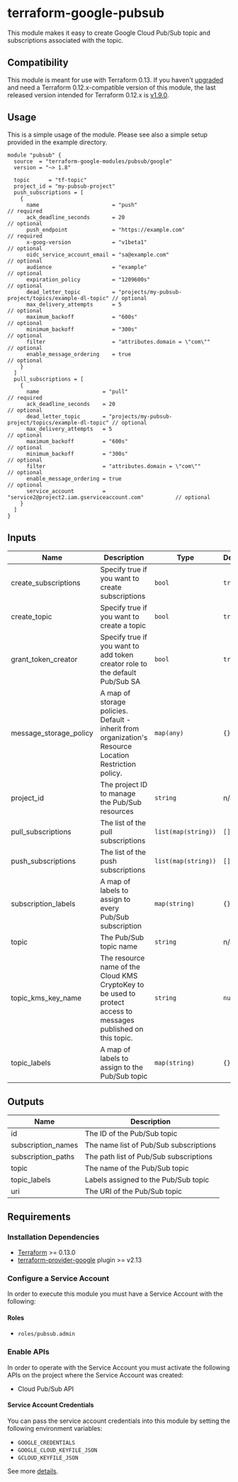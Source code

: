 # terraform-google-pubsub

This module makes it easy to create Google Cloud Pub/Sub topic and subscriptions associated with the topic.

## Compatibility
This module is meant for use with Terraform 0.13. If you haven't
[upgraded](https://www.terraform.io/upgrade-guides/0-13.html) and need a Terraform
0.12.x-compatible version of this module, the last released version
intended for Terraform 0.12.x is [v1.9.0](https://registry.terraform.io/modules/terraform-google-modules/-pubsub/google/v1.9.0).

## Usage

This is a simple usage of the module. Please see also a simple setup provided in the example directory.

```hcl
module "pubsub" {
  source  = "terraform-google-modules/pubsub/google"
  version = "~> 1.8"

  topic      = "tf-topic"
  project_id = "my-pubsub-project"
  push_subscriptions = [
    {
      name                       = "push"                                               // required
      ack_deadline_seconds       = 20                                                   // optional
      push_endpoint              = "https://example.com"                                // required
      x-goog-version             = "v1beta1"                                            // optional
      oidc_service_account_email = "sa@example.com"                                     // optional
      audience                   = "example"                                            // optional
      expiration_policy          = "1209600s"                                           // optional
      dead_letter_topic          = "projects/my-pubsub-project/topics/example-dl-topic" // optional
      max_delivery_attempts      = 5                                                    // optional
      maximum_backoff            = "600s"                                               // optional
      minimum_backoff            = "300s"                                               // optional
      filter                     = "attributes.domain = \"com\""                        // optional
      enable_message_ordering    = true                                                 // optional
    }
  ]
  pull_subscriptions = [
    {
      name                    = "pull"                                               // required
      ack_deadline_seconds    = 20                                                   // optional
      dead_letter_topic       = "projects/my-pubsub-project/topics/example-dl-topic" // optional
      max_delivery_attempts   = 5                                                    // optional
      maximum_backoff         = "600s"                                               // optional
      minimum_backoff         = "300s"                                               // optional
      filter                  = "attributes.domain = \"com\""                        // optional
      enable_message_ordering = true                                                 // optional
      service_account         = "service2@project2.iam.gserviceaccount.com"          // optional
    }
  ]
}
```

<!-- BEGINNING OF PRE-COMMIT-TERRAFORM DOCS HOOK -->
## Inputs

| Name | Description | Type | Default | Required |
|------|-------------|------|---------|:--------:|
| create\_subscriptions | Specify true if you want to create subscriptions | `bool` | `true` | no |
| create\_topic | Specify true if you want to create a topic | `bool` | `true` | no |
| grant\_token\_creator | Specify true if you want to add token creator role to the default Pub/Sub SA | `bool` | `true` | no |
| message\_storage\_policy | A map of storage policies. Default - inherit from organization's Resource Location Restriction policy. | `map(any)` | `{}` | no |
| project\_id | The project ID to manage the Pub/Sub resources | `string` | n/a | yes |
| pull\_subscriptions | The list of the pull subscriptions | `list(map(string))` | `[]` | no |
| push\_subscriptions | The list of the push subscriptions | `list(map(string))` | `[]` | no |
| subscription\_labels | A map of labels to assign to every Pub/Sub subscription | `map(string)` | `{}` | no |
| topic | The Pub/Sub topic name | `string` | n/a | yes |
| topic\_kms\_key\_name | The resource name of the Cloud KMS CryptoKey to be used to protect access to messages published on this topic. | `string` | `null` | no |
| topic\_labels | A map of labels to assign to the Pub/Sub topic | `map(string)` | `{}` | no |

## Outputs

| Name | Description |
|------|-------------|
| id | The ID of the Pub/Sub topic |
| subscription\_names | The name list of Pub/Sub subscriptions |
| subscription\_paths | The path list of Pub/Sub subscriptions |
| topic | The name of the Pub/Sub topic |
| topic\_labels | Labels assigned to the Pub/Sub topic |
| uri | The URI of the Pub/Sub topic |

<!-- END OF PRE-COMMIT-TERRAFORM DOCS HOOK -->

## Requirements

### Installation Dependencies

- [Terraform](https://www.terraform.io/downloads.html) >= 0.13.0
- [terraform-provider-google](https://github.com/terraform-providers/terraform-provider-google) plugin >= v2.13

### Configure a Service Account

In order to execute this module you must have a Service Account with the following:

#### Roles

- `roles/pubsub.admin`

### Enable APIs

In order to operate with the Service Account you must activate the following APIs on the project where the Service Account was created:

- Cloud Pub/Sub API

#### Service Account Credentials

You can pass the service account credentials into this module by setting the following environment variables:

* `GOOGLE_CREDENTIALS`
* `GOOGLE_CLOUD_KEYFILE_JSON`
* `GCLOUD_KEYFILE_JSON`

See more [details](https://www.terraform.io/docs/providers/google/provider_reference.html#configuration-reference).

[v0.2.0]: https://registry.terraform.io/modules/terraform-google-modules/pubsub/google/0.2.0
[terraform-0.12-upgrade]: https://www.terraform.io/upgrade-guides/0-12.html
